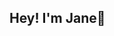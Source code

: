 ## Hey! I'm Jane👋

<!--
I'm a freshman at Purdue University studying Computer Science and Political Science! I hope to work in technology policy in the future, creating ethical and just future for software. 
I use she/her pronouns!
In my free time I enjoy rollerskating, reading, and playing video games.
-->
